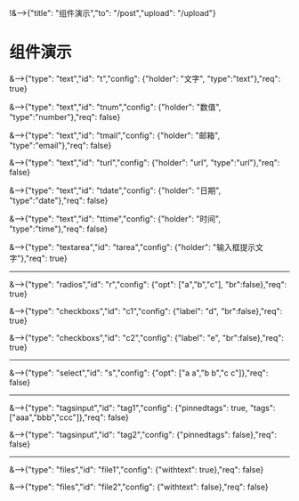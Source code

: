 !&-->{"title": "组件演示","to": "/post","upload": "/upload"}

# 组件演示

&-->{"type": "text","id": "t","config": {"holder": "文字", "type":"text"},"req": true}

&-->{"type": "text","id": "tnum","config": {"holder": "数值", "type":"number"},"req": false}

&-->{"type": "text","id": "tmail","config": {"holder": "邮箱", "type":"email"},"req": false}

&-->{"type": "text","id": "turl","config": {"holder": "url", "type":"url"},"req": false}

&-->{"type": "text","id": "tdate","config": {"holder": "日期", "type":"date"},"req": false}

&-->{"type": "text","id": "ttime","config": {"holder": "时间", "type":"time"},"req": false}

&-->{"type": "textarea","id": "tarea","config": {"holder": "输入框提示文字"},"req": true}

---

&-->{"type": "radios","id": "r","config": {"opt": ["a","b","c"], "br":false},"req": true}

&-->{"type": "checkboxs","id": "c1","config": {"label": "d", "br":false},"req": true}

&-->{"type": "checkboxs","id": "c2","config": {"label": "e", "br":false},"req": true}

---

&-->{"type": "select","id": "s","config": {"opt": ["a a","b b","c c"]},"req": false}

---

&-->{"type": "tagsinput","id": "tag1","config": {"pinnedtags": true, "tags": ["aaa","bbb","ccc"]},"req": false}

&-->{"type": "tagsinput","id": "tag2","config": {"pinnedtags": false},"req": false}

---

&-->{"type": "files","id": "file1","config": {"withtext": true},"req": false}

&-->{"type": "files","id": "file2","config": {"withtext": false},"req": false}

